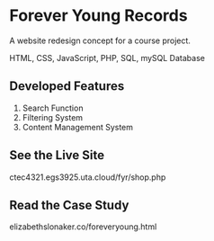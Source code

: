 # Forever Young Records
<p>A website redesign concept for a course project.</p>
<p>HTML, CSS, JavaScript, PHP, SQL, mySQL Database</p>

<h2>Developed Features</h2> 
<ol>
 <li>Search Function</li>
 <li>Filtering System</li>
 <li>Content Management System</li>
</ol>
<h2>See the Live Site</h2> 
ctec4321.egs3925.uta.cloud/fyr/shop.php
<h2>Read the Case Study</h2> 
elizabethslonaker.co/foreveryoung.html
